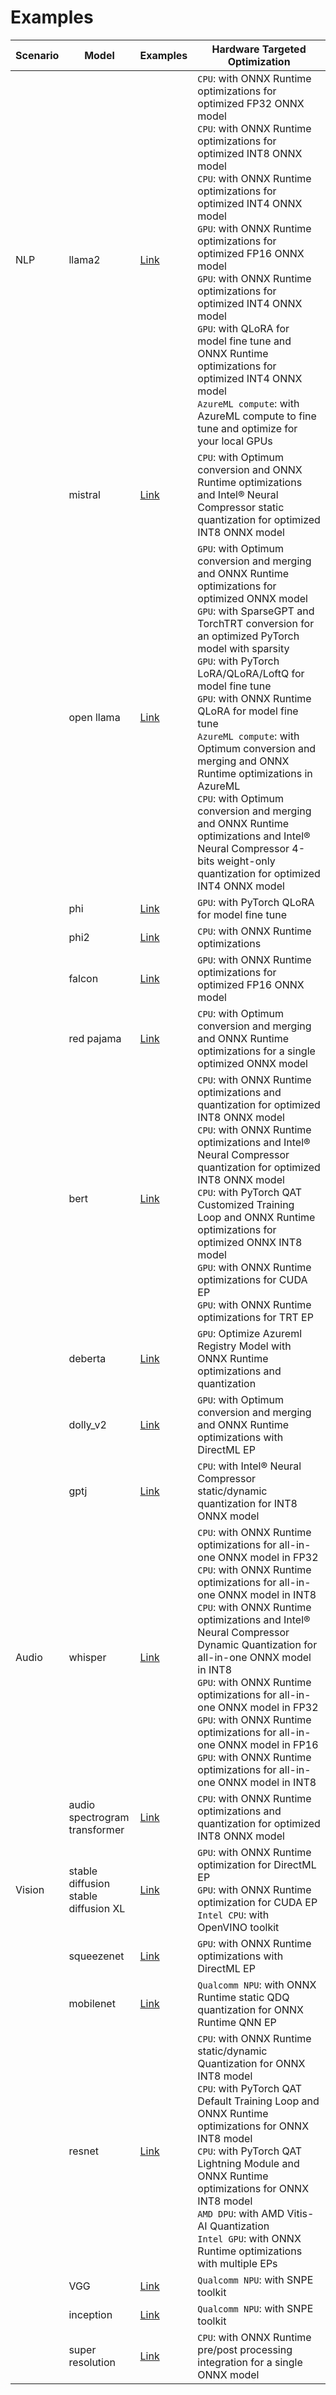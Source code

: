 # Examples

|Scenario| Model|Examples|Hardware Targeted Optimization|
|---|-----------|-----------|-----------|
|NLP|llama2|[Link](https://github.com/microsoft/Olive/tree/main/examples/llama2)|`CPU`: with ONNX Runtime optimizations for optimized FP32 ONNX model<br>`CPU`: with ONNX Runtime optimizations for optimized INT8 ONNX model<br>`CPU`: with ONNX Runtime optimizations for optimized INT4 ONNX model<br>`GPU`: with ONNX Runtime optimizations for optimized FP16 ONNX model<br>`GPU`: with ONNX Runtime optimizations for optimized INT4 ONNX model<br>`GPU`: with QLoRA for model fine tune and ONNX Runtime optimizations for optimized INT4 ONNX model<br>`AzureML compute`: with AzureML compute to fine tune and optimize for your local GPUs
||mistral|[Link](https://github.com/microsoft/Olive/tree/main/examples/mistral)|`CPU`: with Optimum conversion and ONNX Runtime optimizations and Intel® Neural Compressor static quantization for optimized INT8 ONNX model
||open llama|[Link](https://github.com/microsoft/Olive/tree/main/examples/open_llama)|`GPU`: with Optimum conversion and merging and ONNX Runtime optimizations for optimized ONNX model <br>`GPU`: with SparseGPT and TorchTRT conversion for an optimized PyTorch model with sparsity<br>`GPU`: with PyTorch LoRA/QLoRA/LoftQ for model fine tune<br>`GPU`: with ONNX Runtime QLoRA for model fine tune<br>`AzureML compute`: with Optimum conversion and merging and ONNX Runtime optimizations in AzureML<br>`CPU`: with Optimum conversion and merging and ONNX Runtime optimizations and Intel® Neural Compressor 4-bits weight-only quantization for optimized INT4 ONNX model
||phi|[Link](https://github.com/microsoft/Olive/tree/main/examples/phi)|`GPU`: with PyTorch QLoRA for model fine tune
||phi2|[Link](https://github.com/microsoft/Olive/tree/main/examples/phi2)|`CPU`: with ONNX Runtime optimizations
||falcon|[Link](https://github.com/microsoft/Olive/tree/main/examples/falcon)|`GPU`: with ONNX Runtime optimizations for optimized FP16 ONNX model
||red pajama|[Link](https://github.com/microsoft/Olive/tree/main/examples/red_pajama)| `CPU`: with Optimum conversion and merging and ONNX Runtime optimizations for a single optimized ONNX model
||bert|[Link](https://github.com/microsoft/Olive/tree/main/examples/bert)|`CPU`: with ONNX Runtime optimizations and quantization for optimized INT8 ONNX model<br>`CPU`: with ONNX Runtime optimizations and Intel® Neural Compressor quantization for optimized INT8 ONNX model<br>`CPU`: with PyTorch QAT Customized Training Loop and ONNX Runtime optimizations for optimized ONNX INT8 model<br>`GPU`: with ONNX Runtime optimizations for CUDA EP<br>`GPU`: with ONNX Runtime optimizations for TRT EP
||deberta|[Link](https://github.com/microsoft/Olive/tree/main/examples/deberta)|`GPU`: Optimize Azureml Registry Model with ONNX Runtime optimizations and quantization
||dolly_v2|[Link](https://github.com/microsoft/Olive/tree/main/examples/directml/dolly_v2)|`GPU`: with Optimum conversion and merging and ONNX Runtime optimizations with DirectML EP
||gptj|[Link](https://github.com/microsoft/Olive/tree/main/examples/gptj)|`CPU`: with Intel® Neural Compressor static/dynamic quantization for INT8 ONNX model
|Audio|whisper|[Link](https://github.com/microsoft/Olive/tree/main/examples/whisper)|`CPU`: with ONNX Runtime optimizations for all-in-one ONNX model in FP32<br>`CPU`: with ONNX Runtime optimizations for all-in-one ONNX model in INT8<br>`CPU`: with ONNX Runtime optimizations and Intel® Neural Compressor Dynamic Quantization for all-in-one ONNX model in INT8<br>`GPU`: with ONNX Runtime optimizations for all-in-one ONNX model in FP32<br>`GPU`: with ONNX Runtime optimizations for all-in-one ONNX model in FP16<br>`GPU`: with ONNX Runtime optimizations for all-in-one ONNX model in INT8
||audio spectrogram<br>transformer|[Link](https://github.com/microsoft/Olive/tree/main/examples/AST)|`CPU`: with ONNX Runtime optimizations and quantization for optimized INT8 ONNX model
|Vision|stable diffusion <br> stable diffusion XL|[Link](https://github.com/microsoft/Olive/tree/main/examples/stable_diffusion)|`GPU`: with ONNX Runtime optimization for DirectML EP<br>`GPU`: with ONNX Runtime optimization for CUDA EP<br>`Intel CPU`: with OpenVINO toolkit
||squeezenet|[Link](https://github.com/microsoft/Olive/tree/main/examples/directml/squeezenet)|`GPU`: with ONNX Runtime optimizations with DirectML EP
||mobilenet|[Link](https://github.com/microsoft/Olive/tree/main/examples/mobilenet)|`Qualcomm NPU`: with ONNX Runtime static QDQ quantization for ONNX Runtime QNN EP
||resnet|[Link](https://github.com/microsoft/Olive/tree/main/examples/resnet)|`CPU`: with ONNX Runtime static/dynamic Quantization for ONNX INT8 model<br>`CPU`: with PyTorch QAT Default Training Loop and ONNX Runtime optimizations for ONNX INT8 model<br>`CPU`: with PyTorch QAT Lightning Module and ONNX Runtime optimizations for ONNX INT8 model<br>`AMD DPU`: with AMD Vitis-AI Quantization<br>`Intel GPU`: with ONNX Runtime optimizations with multiple EPs
||VGG|[Link](https://github.com/microsoft/Olive/tree/main/examples/vgg)|`Qualcomm NPU`: with SNPE toolkit
||inception|[Link](https://github.com/microsoft/Olive/tree/main/examples/inception)|`Qualcomm NPU`: with SNPE toolkit
||super resolution|[Link](https://github.com/microsoft/Olive/tree/main/examples/super_resolution)|`CPU`: with ONNX Runtime pre/post processing integration for a single ONNX model
